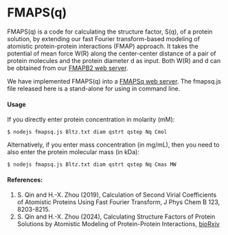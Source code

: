 # FMAPS(q)

FMAPS(q) is a code for calculating the structure factor, S(q), of a protein solution, by extending our fast Fourier transform-based modeling of atomistic protein-protein interactions (FMAP) approach. It takes the potential of mean force W(R) along the center-center distance of a pair of protein molecules and the protein diameter d as input. Both W(R) and d can be obtained from our [FMAPB2 web server](https://pipe.rcc.fsu.edu/fmapb2/).

We have implemented FMAPS(q) into a [FMAPSq web server](https://zhougroup-uic.github.io/FMAPSq/). 
The fmapsq.js file released here is a stand-alone for using in command line.


#### Usage

If you directly enter protein concentration in molarity (mM):

    $ nodejs fmapsq.js Bltz.txt diam qstrt qstep Nq Cmol

Alternatively, if you enter mass concentration (in mg/mL), then you need to also enter the protein molecular mass (in kDa):

    $ nodejs fmapsq.js Bltz.txt diam qstrt qstep Nq Cmas MW


#### References:

1. S. Qin and H.-X. Zhou (2019), Calculation of Second Virial Coefficients of Atomistic Proteins Using Fast Fourier Transform, J Phys Chem B 123,
    8203-8215.
2. S. Qin and H.-X. Zhou (2024), Calculating Structure Factors of Protein Solutions by Atomistic Modeling of Protein-Protein Interactions, [bioRxiv](https://www.biorxiv.org/content/10.1101/2024.03.27.587040v1)
